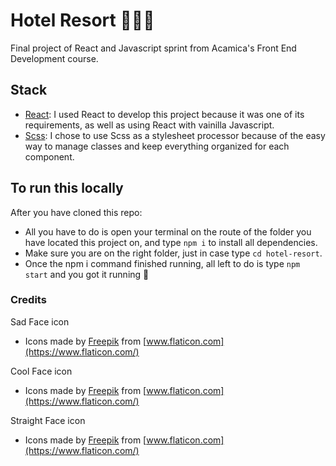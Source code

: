 # Hotel Resort 🏨🌴🌞
Final project of React and Javascript sprint from Acamica's Front End Development course.

## Stack

- [React](https://es.reactjs.org/): I used React to develop this project because it was one of its requirements, as well as using React with vainilla Javascript.
- [Scss](https://sass-lang.com/): I chose to use Scss as a stylesheet processor because of the easy way to manage classes and keep everything organized for each component.


## To run this locally
After you have cloned this repo:
- All you have to do is open your terminal on the route of the folder you have located this project on, and type ``npm i`` to install all dependencies.
- Make sure you are on the right folder, just in case type ``cd hotel-resort``.
- Once the npm i command finished running, all left to do is type ``npm start`` and you got it running 🤠

### Credits

Sad Face icon
- Icons made by [Freepik](https://www.freepik.com) from [www.flaticon.com](https://www.flaticon.com/)

Cool Face icon
- Icons made by [Freepik](https://www.freepik.com) from [www.flaticon.com](https://www.flaticon.com/)

Straight Face icon
- Icons made by [Freepik](https://www.freepik.com) from [www.flaticon.com](https://www.flaticon.com/)

